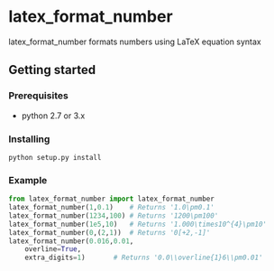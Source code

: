 # latex_format_number

latex_format_number formats numbers using LaTeX equation syntax

## Getting started

### Prerequisites

- python 2.7 or 3.x

### Installing

```shell
python setup.py install
```

### Example

```python
from latex_format_number import latex_format_number
latex_format_number(1,0.1)    # Returns '1.0\pm0.1'
latex_format_number(1234,100) # Returns '1200\pm100'
latex_format_number(1e5,10)   # Returns '1.000\times10^{4}\pm10'
latex_format_number(0,(2,1))  # Returns '0[+2,-1]'
latex_format_number(0.016,0.01,
	overline=True,
	extra_digits=1)       # Returns '0.0\\overline{1}6\\pm0.01'
```